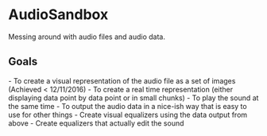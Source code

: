 # AudioSandbox
Messing around with audio files and audio data.

<h2>Goals</h2>
- To create a visual representation of the audio file as a set of images (Achieved < 12/11/2016)
- To create a real time representation (either displaying data point by data point or in small chunks)
- To play the sound at the same time
- To output the audio data in a nice-ish way that is easy to use for other things
- Create visual equalizers using the data output from above
- Create equalizers that actually edit the sound
